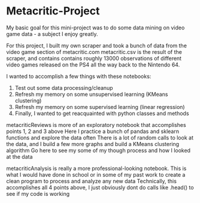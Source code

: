 # Metacritic-Project
My basic goal for this mini-project was to do some data mining on video game data - a subject I enjoy greatly.

For this project, I built my own scraper and took a bunch of data from the video game section of metacritic.com
metacritic.csv is the result of the scraper, and contains contains roughly 13000 observations of different video games released on the PS4 all the way back to the Nintendo 64.

I wanted to accomplish a few things with these notebooks:
1. Test out some data processing/cleanup
2. Refresh my memory on some unsupervised learning (KMeans clustering) 
3. Refresh my memory on some supervised learning (linear regression)
4. Finally, I wanted to get reacquainted with python classes and methods

metacriticReviews is more of an exploratory notebook that accomplishes points 1, 2 and 3 above
Here I practice a bunch of pandas and sklearn functions and explore the data often
There is a lot of random calls to look at the data, and I build a few more graphs and build a KMeans clustering algorithm
Go here to see my some of my though process and how I looked at the data

metacriticAnalysis is really a more professional-looking notebook.
This is what I would have done in school or in some of my past work to create a clean program to process and analyze any new data
Technically, this accomplishes all 4 points above, I just obviously dont do calls like .head() to see if my code is working

